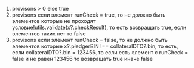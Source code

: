 1. provisons > 0 else true
2. provisons если элемент runCheck  = true, то не должно быть элементов которые не проходят условие!utils.validate(x?.checkResult), то есть возвращать true, если элементов таких нет то false
3. provisons если элемент runCheck  = false, то не должно быть элементов которые x?.pledgerBIN !== collateralDTO?.bin, то есть, если collateralDTO?.bin = 123456, то если есть элемент с runCheck = false и не равен 123456 то возвращать true иначе false
